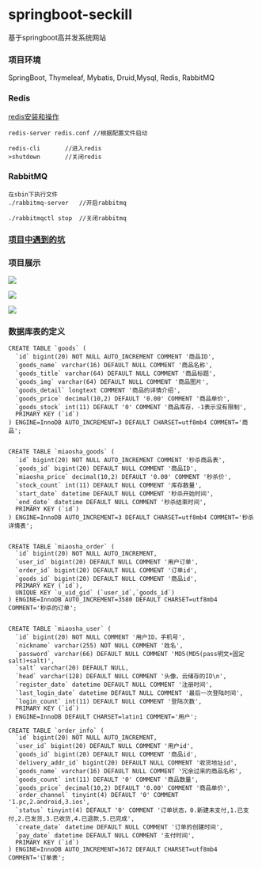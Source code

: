 # springboot-seckill
基于springboot高并发系统网站

### 项目环境

SpringBoot, Thymeleaf, Mybatis, Druid,Mysql, Redis, RabbitMQ

### Redis
	
[redis安装和操作](https://kiudou.github.io/2018/12/05/Redis%E5%AE%89%E8%A3%85%E5%92%8C%E6%93%8D%E4%BD%9C/)
	
	redis-server redis.conf //根据配置文件启动
	
	redis-cli		//进入redis
	>shutdown		//关闭redis
	
### RabbitMQ

	在sbin下执行文件
	./rabbitmq-server	//开启rabbitmq
	
	./rabbitmqctl stop  //关闭rabbitmq


### [项目中遇到的坑](https://kiudou.github.io/2018/12/05/%E5%81%9A%E7%A7%92%E6%9D%80%E9%A1%B9%E7%9B%AE%E9%81%87%E5%88%B0%E7%9A%84%E5%9D%91/)

### 项目展示

![](http://m.qpic.cn/psb?/V13zmFZT2vlTI6/GduKucxBU5T0V.plqTHytHLtoA5OCkxcWO8eVU9psxg!/b/dLYAAAAAAAAA&bo=CAWAAtgJ5AQDCZI!&rf=viewer_4)

![](http://m.qpic.cn/psb?/V13zmFZT2vlTI6/VYjB5ECdwl2nq.aLF85c3xmfbSw20uFfRHgVKVuchZg!/b/dFQBAAAAAAAA&bo=lgaAAqQKCgQDGY4!&rf=viewer_4)

![](http://m.qpic.cn/psb?/V13zmFZT2vlTI6/hUfAl9aazlKpCOFdLuWCGRTvim9sBmeiJUTZuFm4me4!/b/dDIBAAAAAAAA&bo=6gWAArQJGgQDGfI!&rf=viewer_4)


### 数据库表的定义

	CREATE TABLE `goods` (
	  `id` bigint(20) NOT NULL AUTO_INCREMENT COMMENT '商品ID',
	  `goods_name` varchar(16) DEFAULT NULL COMMENT '商品名称',
	  `goods_title` varchar(64) DEFAULT NULL COMMENT '商品标题',
	  `goods_img` varchar(64) DEFAULT NULL COMMENT '商品图片',
	  `goods_detail` longtext COMMENT '商品的详情介绍',
	  `goods_price` decimal(10,2) DEFAULT '0.00' COMMENT '商品单价',
	  `goods_stock` int(11) DEFAULT '0' COMMENT '商品库存，-1表示没有限制',
	  PRIMARY KEY (`id`)
	) ENGINE=InnoDB AUTO_INCREMENT=3 DEFAULT CHARSET=utf8mb4 COMMENT='商品';


	CREATE TABLE `miaosha_goods` (
	  `id` bigint(20) NOT NULL AUTO_INCREMENT COMMENT '秒杀商品表',
	  `goods_id` bigint(20) DEFAULT NULL COMMENT '商品ID',
	  `miaosha_price` decimal(10,2) DEFAULT '0.00' COMMENT '秒杀价',
	  `stock_count` int(11) DEFAULT NULL COMMENT '库存数量',
	  `start_date` datetime DEFAULT NULL COMMENT '秒杀开始时间',
	  `end_date` datetime DEFAULT NULL COMMENT '秒杀结束时间',
	  PRIMARY KEY (`id`)
	) ENGINE=InnoDB AUTO_INCREMENT=3 DEFAULT CHARSET=utf8mb4 COMMENT='秒杀详情表';


	CREATE TABLE `miaosha_order` (
	  `id` bigint(20) NOT NULL AUTO_INCREMENT,
	  `user_id` bigint(20) DEFAULT NULL COMMENT '用户订单',
	  `order_id` bigint(20) DEFAULT NULL COMMENT '订单id',
	  `goods_id` bigint(20) DEFAULT NULL COMMENT '商品id',
	  PRIMARY KEY (`id`),
	  UNIQUE KEY `u_uid_gid` (`user_id`,`goods_id`)
	) ENGINE=InnoDB AUTO_INCREMENT=3580 DEFAULT CHARSET=utf8mb4 COMMENT='秒杀的订单';


	CREATE TABLE `miaosha_user` (
	  `id` bigint(20) NOT NULL COMMENT '用户ID，手机号',
	  `nickname` varchar(255) NOT NULL COMMENT '姓名',
	  `password` varchar(66) DEFAULT NULL COMMENT 'MD5(MD5(pass明文+固定salt)+salt)',
	  `salt` varchar(20) DEFAULT NULL,
	  `head` varchar(128) DEFAULT NULL COMMENT '头像，云储存的ID\n',
	  `register_date` datetime DEFAULT NULL COMMENT '注册时间',
	  `last_login_date` datetime DEFAULT NULL COMMENT '最后一次登陆时间',
	  `login_count` int(11) DEFAULT NULL COMMENT '登陆次数',
	  PRIMARY KEY (`id`)
	) ENGINE=InnoDB DEFAULT CHARSET=latin1 COMMENT='用户';
	
	CREATE TABLE `order_info` (
	  `id` bigint(20) NOT NULL AUTO_INCREMENT,
	  `user_id` bigint(20) DEFAULT NULL COMMENT '用户id',
	  `goods_id` bigint(20) DEFAULT NULL COMMENT '商品id',
	  `delivery_addr_id` bigint(20) DEFAULT NULL COMMENT '收货地址id',
	  `goods_name` varchar(16) DEFAULT NULL COMMENT '冗余过来的商品名称',
	  `goods_count` int(11) DEFAULT '0' COMMENT '商品数量',
	  `goods_price` decimal(10,2) DEFAULT '0.00' COMMENT '商品单价',
	  `order_channel` tinyint(4) DEFAULT '0' COMMENT '1.pc,2.android,3.ios',
	  `status` tinyint(4) DEFAULT '0' COMMENT '订单状态，0.新建未支付,1.已支付,2.已发货,3.已收货,4.已退款,5.已完成',
	  `create_date` datetime DEFAULT NULL COMMENT '订单的创建时间',
	  `pay_date` datetime DEFAULT NULL COMMENT '支付时间',
	  PRIMARY KEY (`id`)
	) ENGINE=InnoDB AUTO_INCREMENT=3672 DEFAULT CHARSET=utf8mb4 COMMENT='订单表';
	



